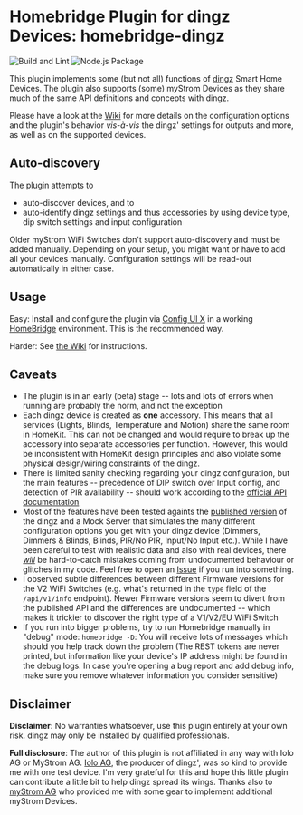 # Homebridge Plugin for dingz Devices: homebridge-dingz

![Build and Lint](https://github.com/johannrichard/homebridge-dingz/workflows/Build%20and%20Lint/badge.svg)
![Node.js Package](https://github.com/johannrichard/homebridge-dingz/workflows/Node.js%20Package/badge.svg)

This plugin implements some (but not all) functions of [dingz](https://dingz.ch) Smart Home Devices. The plugin also supports (some) myStrom Devices as they share much of the same API definitions and concepts with dingz.

Please have a look at the [Wiki](https://github.com/johannrichard/homebridge-dingz/wiki) for more details on the configuration options and the plugin's behavior _vis-à-vis_ the dingz' settings for outputs and more, as well as on the supported devices.

## Auto-discovery
The plugin attempts to

- auto-discover devices, and to
- auto-identify dingz settings and thus accessories by using device type, dip switch settings and input configuration

Older myStrom WiFi Switches don't support auto-discovery and must be added manually. Depending on your setup, you might want or have to add all your devices manually. Configuration settings will be read-out automatically in either case.

## Usage
Easy: Install and configure the plugin via [Config UI X](https://www.npmjs.com/package/homebridge-config-ui-x) in a working [HomeBridge](https://homebridge.io) environment. This is the recommended way.

Harder: See [the Wiki](https://github.com/johannrichard/homebridge-dingz/wiki) for instructions.

## Caveats

- The plugin is in an early (beta) stage -- lots and lots of errors when running are probably the norm, and not the exception
- Each dingz device is created as **one** accessory. This means that all services (Lights, Blinds, Temperature and Motion) share the same room in HomeKit. This can not be changed and would require to break up the accessory into separate accessories per function. However, this would be inconsistent with HomeKit design principles and also violate some physical design/wiring constraints of the dingz.
- There is limited sanity checking regarding your dingz configuration, but the main features -- precedence of DIP switch over Input config, and detection of PIR availability -- should work according to the [official API documentation](https://api.dingz.ch)
- Most of the features have been tested againts the [published version](https://api.dingz.ch) of the dingz and a Mock Server that simulates the many different configuration options you get with your dingz device (Dimmers, Dimmers & Blinds, Blinds, PIR/No PIR, Input/No Input etc.). While I have been careful to test with realistic data and also with real devices, there [*will*](https://github.com/johannrichard/homebridge-dingz/issues/5) be hard-to-catch mistakes coming from undocumented behaviour or glitches in my code. Feel free to open an [Issue](https://github.com/johannrichard/homebridge-dingz/issues) if you run into something.
- I observed subtle differences between different Firmware versions for the V2 WiFi Switches (e.g. what's returned in the `type` field of the `/api/v1/info` endpoint). Newer Firmware versions seem to divert from the published API and the differences are undocumented -- which makes it trickier to discover the right type of a V1/V2/EU WiFi Switch
- If you run into bigger problems, try to run Homebridge manually in "debug" mode: `homebridge -D`: You will receive lots of messages which should you help track down the problem (The REST tokens are never printed, but information like your device's IP address might be found in the debug logs. In case you're opening a bug report and add debug info, make sure you remove whatever information you consider sensitive)

## Disclaimer 

**Disclaimer**: No warranties whatsoever, use this plugin entirely at your own risk. dingz may only be installed by qualified professionals. 

**Full disclosure**: The author of this plugin is not affiliated in any way with Iolo AG or MyStrom AG. [Iolo AG](https://iolo.ch), the producer of dingz', was so kind to provide me with one test device. I'm very grateful for this and hope this little plugin can contribute a little bit to help dingz spread its wings. Thanks also to [myStrom AG](mystrom.ch) who provided me with some gear to implement additional myStrom Devices.
